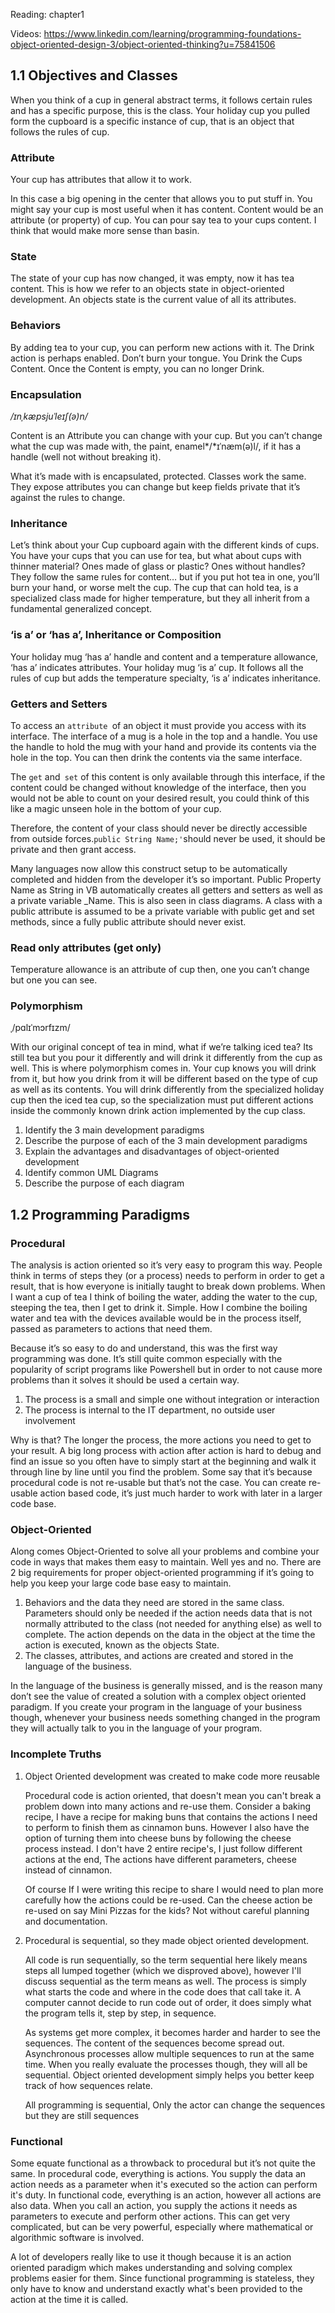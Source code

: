 Reading: chapter1

Videos: https://www.linkedin.com/learning/programming-foundations-object-oriented-design-3/object-oriented-thinking?u=75841506

## 1.1 Objectives and Classes

When you think of a cup in general abstract terms, it follows certain rules and has a specific purpose, this is the class. Your holiday cup you pulled form the cupboard is a specific instance of cup, that is an object that follows the rules of cup.

### Attribute

Your cup has attributes that allow it to work.

 In this case a big opening in the center that allows you to put stuff in. You might say your cup is most useful when it has content. Content would be an attribute (or property) of cup. You can pour say tea to your cups content. I think that would make more sense than basin.

### State

The state of your cup has now changed, it was empty, now it has tea content. This is how we refer to an objects state in object-oriented development. An objects state is the current value of all its attributes.

### Behaviors

By adding tea to your cup, you can perform new actions with it. The Drink action is perhaps enabled. Don’t burn your tongue. You Drink the Cups Content. Once the Content is empty, you can no longer Drink.

### Encapsulation

*/*ɪnˌkæpsjuˈleɪʃ(ə)n*/*

Content is an Attribute you can change with your cup. But you can’t change what the cup was made with, the paint, enamel*/*ɪˈnæm(ə)l/, if it has a handle (well not without breaking it). 

What it’s made with is encapsulated, protected. Classes work the same. They expose attributes you can change but keep fields private that it’s against the rules to change.

### Inheritance

Let’s think about your Cup cupboard again with the different kinds of cups. You have your cups that you can use for tea, but what about cups with thinner material? Ones made of glass or plastic? Ones without handles? They follow the same rules for content… but if you put hot tea in one, you’ll burn your hand, or worse melt the cup. The cup that can hold tea, is a specialized class made for higher temperature, but they all inherit from a fundamental generalized concept.

### ‘is a’ or ‘has a’, Inheritance or Composition

Your holiday mug ‘has a’ handle and content and a temperature allowance, ‘has a’ indicates attributes. Your holiday mug ‘is a’ cup. It follows all the rules of cup but adds the temperature specialty, ‘is a’ indicates inheritance.

### Getters and Setters

To access an `attribute `of an object it must provide you access with its interface. The interface of a mug is a hole in the top and a handle. You use the handle to hold the mug with your hand and provide its contents via the hole in the top. You can then drink the contents via the same interface.

The `get` and` set` of this content is only available through this interface, if the content could be changed without knowledge of the interface, then you would not be able to count on your desired result, you could think of this like a magic unseen hole in the bottom of your cup.

Therefore, the content of your class should never be directly accessible from outside forces.`public String Name;'`should never be used, it should be private and then grant access.

Many languages now allow this construct setup to be automatically completed and hidden from the developer it’s so important. Public Property Name as String in VB automatically creates all getters and setters as well as a private variable _Name. This is also seen in class diagrams. A class with a public attribute is assumed to be a private variable with public get and set methods, since a fully public attribute should never exist.

### Read only attributes (get only)

Temperature allowance is an attribute of cup then, one you can’t change but one you can see.

### Polymorphism

ˌ/pɑlɪˈmɔrfɪzm/

With our original concept of tea in mind, what if we’re talking iced tea? Its still tea but you pour it differently and will drink it differently from the cup as well. This is where polymorphism comes in. Your cup knows you will drink from it, but how you drink from it will be different based on the type of cup as well as its contents. You will drink differently from the specialized holiday cup then the iced tea cup, so the specialization must put different actions inside the commonly known drink action implemented by the cup class.



1. Identify the 3 main development paradigms
2. Describe the purpose of each of the 3 main development paradigms
3. Explain the advantages and disadvantages of object-oriented development
4. Identify common UML Diagrams
5. Describe the purpose of each diagram

## 1.2 Programming Paradigms

### Procedural

The analysis is action oriented so it’s very easy to program this way. People think in terms of steps they (or a process) needs to perform in order to get a result, that is how everyone is initially taught to break down problems. When I want a cup of tea I think of boiling the water, adding the water to the cup, steeping the tea, then I get to drink it. Simple. How I combine the boiling water and tea with the devices available would be in the process itself, passed as parameters to actions that need them.

Because it’s so easy to do and understand, this was the first way programming was done. It’s still quite common especially with the popularity of script programs like Powershell but in order to not cause more problems than it solves it should be used a certain way.

1. The process is a small and simple one without integration or interaction
2. The process is internal to the IT department, no outside user involvement

Why is that? The longer the process, the more actions you need to get to your result. A big long process with action after action is hard to debug and find an issue so you often have to simply start at the beginning and walk it through line by line until you find the problem. Some say that it’s because procedural code is not re-usable but that’s not the case. You can create re-usable action based code, it’s just much harder to work with later in a larger code base.

### Object-Oriented

Along comes Object-Oriented to solve all your problems and combine your code in ways that makes them easy to maintain. Well yes and no. There are 2 big requirements for proper object-oriented programming if it’s going to help you keep your large code base easy to maintain.

1. Behaviors and the data they need are stored in the same class. Parameters should only be needed if the action needs data that is not normally attributed to the class (not needed for anything else) as well to complete. The action depends on the data in the object at the time the action is executed, known as the objects State.
2. The classes, attributes, and actions are created and stored in the language of the business.

In the language of the business is generally missed, and is the reason many don’t see the value of created a solution with a complex object oriented paradigm. If you create your program in the language of your business though, whenever your business needs something changed in the program they will actually talk to you in the language of your program.

### Incomplete Truths

1. Object Oriented development was created to make code more reusable

   Procedural code is action oriented, that doesn't mean you can't break a problem down into many actions and re-use them. Consider a baking recipe, I have a recipe for making buns that contains the actions I need to perform to finish them as cinnamon buns. However I also have the option of turning them into cheese buns by following the cheese process instead. I don't have 2 entire recipe's, I just follow different actions at the end, The actions have different parameters, cheese instead of cinnamon.

   Of course If I were writing this recipe to share I would need to plan more carefully how the actions could be re-used. Can the cheese action be re-used on say Mini Pizzas for the kids? Not without careful planning and documentation.

2. Procedural is sequential, so they made object oriented development.

   All code is run sequentially, so the term sequential here likely means steps all lumped together (which we disproved above), however I'll discuss sequential as the term means as well. The process is simply what starts the code and where in the code does that call take it. A computer cannot decide to run code out of order, it does simply what the program tells it, step by step, in sequence.

   As systems get more complex, it becomes harder and harder to see the sequences. The content of the sequences become spread out. Asynchronous processes allow multiple sequences to run at the same time. When you really evaluate the processes though, they will all be sequential. Object oriented development simply helps you better keep track of how sequences relate. 

   All programming is sequential, Only the actor can change the sequences but they are still sequences

### Functional

Some equate functional as a throwback to procedural but it’s not quite the same. In procedural code, everything is actions. You supply the data an action needs as a parameter when it's executed so the action can perform it's duty. In functional code, everything is an action, however all actions are also data. When you call an action, you supply the actions it needs as parameters to execute and perform other actions. This can get very complicated, but can be very powerful, especially where mathematical or algorithmic software is involved.

A lot of developers really like to use it though because it is an action oriented paradigm which makes understanding and solving complex problems easier for them. Since functional programming is stateless, they only have to know and understand exactly what's been provided to the action at the time it is called.